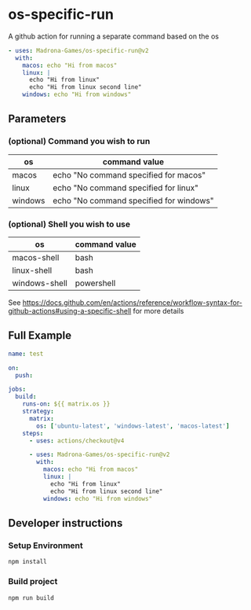 # os-specific-run

A github action for running a separate command based on the os

```yaml
- uses: Madrona-Games/os-specific-run@v2
  with:
    macos: echo "Hi from macos"
    linux: |
      echo "Hi from linux"
      echo "Hi from linux second line"
    windows: echo "Hi from windows"
```

## Parameters

### (optional) Command you wish to run

| os      | command value                           |
| ------- | --------------------------------------- |
| macos   | echo "No command specified for macos"   |
| linux   | echo "No command specified for linux"   |
| windows | echo "No command specified for windows" |

### (optional) Shell you wish to use

| os            | command value |
| ------------- | ------------- |
| macos-shell   | bash          |
| linux-shell   | bash          |
| windows-shell | powershell    |

See https://docs.github.com/en/actions/reference/workflow-syntax-for-github-actions#using-a-specific-shell for more
details

## Full Example

```yaml
name: test

on:
  push:

jobs:
  build:
    runs-on: ${{ matrix.os }}
    strategy:
      matrix:
        os: ['ubuntu-latest', 'windows-latest', 'macos-latest']
    steps:
      - uses: actions/checkout@v4

      - uses: Madrona-Games/os-specific-run@v2
        with:
          macos: echo "Hi from macos"
          linux: |
            echo "Hi from linux"
            echo "Hi from linux second line"
          windows: echo "Hi from windows"
```

## Developer instructions

### Setup Environment

```shell
npm install
```

### Build project

```shell
npm run build
```
